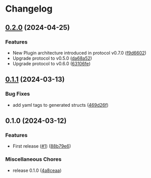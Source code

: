 # Changelog

## [0.2.0](https://github.com/wndhydrnt/saturn-bot-go/compare/v0.1.1...v0.2.0) (2024-04-25)

### Features

- New Plugin architecture introduced in protocol v0.7.0 ([f9d6602](https://github.com/wndhydrnt/saturn-bot-go/commit/f9d6602e210b580d5795c10b06937da9bb250cf9))
- Upgrade protocol to v0.5.0 ([da68a52](https://github.com/wndhydrnt/saturn-bot-go/commit/da68a52a9161f3b10443a8a1ad278c6553bf0fbf))
- Upgrade protocol to v0.6.0 ([63106fe](https://github.com/wndhydrnt/saturn-bot-go/commit/63106fec7b42d9b82af9e612c9d1f006cef5c626))

## [0.1.1](https://github.com/wndhydrnt/saturn-bot-go/compare/v0.1.0...v0.1.1) (2024-03-13)

### Bug Fixes

- add yaml tags to generated structs ([469d26f](https://github.com/wndhydrnt/saturn-bot-go/commit/469d26fc941d5a6c9dfe837892a9417c7f890fd5))

## 0.1.0 (2024-03-12)

### Features

- First release ([#1](https://github.com/wndhydrnt/saturn-bot-go/issues/1)) ([88b79e6](https://github.com/wndhydrnt/saturn-bot-go/commit/88b79e686da41b27897106bfe5f5f44377b365e1))

### Miscellaneous Chores

- release 0.1.0 ([4a8ceaa](https://github.com/wndhydrnt/saturn-bot-go/commit/4a8ceaa720b73bc00db65fd08f043bd249c8f8b4))
